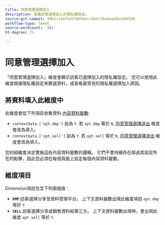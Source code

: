 ```yaml
---
title: 同意管理選擇加入
description: 查看訪客選擇加入的隱私權設定。
source-git-commit: 49b2c144fea5786564ccb6dc70adead3bc669596
workflow-type: tm+mt
source-wordcount: '182'
ht-degree: 7%

---
```


# 同意管理選擇加入

「同意管理選擇加入」維度會顯示訪客已選擇加入的隱私權設定。 您可以使用此維度根據隱私權設定來篩選資料，或查看最常見的隱私權選擇加入原因。

## 將資料填入此維度中

此維度會從下列項目收集資料 [內容資料變數](/help/implement/vars/page-vars/contextdata.md):

* `contextData.['opt.dmp']` 設為 `Y`. 若 `opt.dmp` 等於 `N`, [同意管理選擇退出](cm-opt-out.md) 維度會改為填入。
* `contextData.['opt.sell']` 設為 `Y`. 若 `opt.sell` 等於 `N`, [同意管理選擇退出](cm-opt-out.md) 維度會改為填入。

您的組織會決定實施這些內容資料變數的邏輯。 它們不會持續存在超過其設定所在的點擊，因此您必須在每個頁面上設定每個內容資料變數。

## 維度項目

Dimension項目包含下列兩個值：

* **`DMP`**:訪客選擇分享至資料管理平台。 上下文資料變數出現此維度項目 `opt.dmp` 等於 `Y`.
* **`SELL`**:訪客選擇分享或銷售資料給第三方。 上下文資料變數出現時，會出現此維度 `opt.sell` 等於 `Y`.
